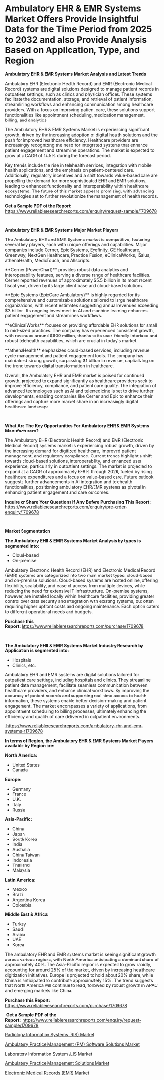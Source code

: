 <p><h1>Ambulatory EHR & EMR Systems Market Offers Provide Insightful Data for the Time Period from 2025 to 2032 and also Provide Analysis Based on Application, Type, and Region</h1></p><p><strong>Ambulatory EHR & EMR Systems Market Analysis and Latest Trends</strong></p>
<p><p>Ambulatory EHR (Electronic Health Record) and EMR (Electronic Medical Record) systems are digital solutions designed to manage patient records in outpatient settings, such as clinics and physician offices. These systems facilitate the documentation, storage, and retrieval of patient information, streamlining workflows and enhancing communication among healthcare providers. With a focus on improving patient care, these solutions support functionalities like appointment scheduling, medication management, billing, and analytics.</p><p>The Ambulatory EHR & EMR Systems Market is experiencing significant growth, driven by the increasing adoption of digital health solutions and the push for improved healthcare efficiency. Healthcare providers are increasingly recognizing the need for integrated systems that enhance patient engagement and streamline operations. The market is expected to grow at a CAGR of 14.5% during the forecast period. </p><p>Key trends include the rise in telehealth services, integration with mobile health applications, and the emphasis on patient-centered care. Additionally, regulatory incentives and a shift towards value-based care are propelling the demand for more sophisticated EHR and EMR solutions, leading to enhanced functionality and interoperability within healthcare ecosystems. The future of this market appears promising, with advancing technologies set to further revolutionize the management of health records.</p></p>
<p><strong>Get a Sample PDF of the Report:&nbsp;</strong> <a href="https://www.reliableresearchreports.com/enquiry/request-sample/1709678?utm_campaign=16&utm_medium=2&utm_source=Github&utm_content=ia&utm_term=10012025&utm_id=ambulatory-ehr-emr-systems">https://www.reliableresearchreports.com/enquiry/request-sample/1709678</a></p>
<p>&nbsp;</p>
<p><strong>Ambulatory EHR & EMR Systems Major Market Players</strong></p>
<p><p>The Ambulatory EHR and EMR Systems market is competitive, featuring several key players, each with unique offerings and capabilities. Major companies include Cerner, Epic Systems, Eyefinity, GE Healthcare, Greenway, NextGen Healthcare, Practice Fusion, eClinicalWorks, iSalus, athenaHealth, MedicTouch, and Allscripts.</p><p>**Cerner (PowerChart)** provides robust data analytics and interoperability features, serving a diverse range of healthcare facilities. Cerner reported revenues of approximately $5.5 billion in its most recent fiscal year, driven by its large client base and cloud-based solutions.</p><p>**Epic Systems (EpicCare Ambulatory)** is highly regarded for its comprehensive and customizable solutions tailored to large healthcare organizations, with recent estimates suggesting annual revenues exceeding $3 billion. Its ongoing investment in AI and machine learning enhances patient engagement and streamlines workflows.</p><p>**eClinicalWorks** focuses on providing affordable EHR solutions for small to mid-sized practices. The company has experienced consistent growth, with revenues around $600 million, thanks to its user-friendly interface and robust telehealth capabilities, which are crucial in today's market.</p><p>**athenaHealth** emphasizes cloud-based services, including revenue cycle management and patient engagement tools. The company has maintained strong growth, surpassing $1 billion in revenue, capitalizing on the trend towards digital transformation in healthcare.</p><p>Overall, the Ambulatory EHR and EMR market is poised for continued growth, projected to expand significantly as healthcare providers seek to improve efficiency, compliance, and patient care quality. The integration of advanced technologies such as AI and telemedicine is set to drive further developments, enabling companies like Cerner and Epic to enhance their offerings and capture more market share in an increasingly digital healthcare landscape.</p></p>
<p>&nbsp;</p>
<p><strong>What Are The Key Opportunities For Ambulatory EHR & EMR Systems Manufacturers?</strong></p>
<p><p>The Ambulatory EHR (Electronic Health Record) and EMR (Electronic Medical Record) systems market is experiencing robust growth, driven by the increasing demand for digitized healthcare, improved patient management, and regulatory compliance. Current trends highlight a shift towards cloud-based solutions, interoperability, and enhanced user experience, particularly in outpatient settings. The market is projected to expand at a CAGR of approximately 6-8% through 2026, fueled by rising healthcare expenditures and a focus on value-based care. Future outlook suggests further advancements in AI integration and telehealth functionalities, positioning ambulatory EHR/EMR systems as pivotal in enhancing patient engagement and care outcomes.</p></p>
<p><strong>Inquire or Share Your Questions If Any Before Purchasing This Report:</strong> <a href="https://www.reliableresearchreports.com/enquiry/pre-order-enquiry/1709678?utm_campaign=16&utm_medium=2&utm_source=Github&utm_content=ia&utm_term=10012025&utm_id=ambulatory-ehr-emr-systems">https://www.reliableresearchreports.com/enquiry/pre-order-enquiry/1709678</a></p>
<p>&nbsp;</p>
<p><strong>Market Segmentation</strong></p>
<p><strong>The Ambulatory EHR & EMR Systems Market Analysis by types is segmented into:</strong></p>
<p><ul><li>Cloud-based</li><li>On-premise</li></ul></p>
<p><p>Ambulatory Electronic Health Record (EHR) and Electronic Medical Record (EMR) systems are categorized into two main market types: cloud-based and on-premise solutions. Cloud-based systems are hosted online, offering flexibility, scalability, and ease of access from multiple devices, while reducing the need for extensive IT infrastructure. On-premise systems, however, are installed locally within healthcare facilities, providing greater control over data security and integration with existing systems, but often requiring higher upfront costs and ongoing maintenance. Each option caters to different operational needs and budgets.</p></p>
<p><strong>Purchase this Report:&nbsp;</strong><a href="https://www.reliableresearchreports.com/purchase/1709678?utm_campaign=16&utm_medium=2&utm_source=Github&utm_content=ia&utm_term=10012025&utm_id=ambulatory-ehr-emr-systems">https://www.reliableresearchreports.com/purchase/1709678</a></p>
<p>&nbsp;</p>
<p><strong>The Ambulatory EHR & EMR Systems Market Industry Research by Application is segmented into:</strong></p>
<p><ul><li>Hospitals</li><li>Clinics, etc.</li></ul></p>
<p><p>Ambulatory EHR and EMR systems are digital solutions tailored for outpatient care settings, including hospitals and clinics. They streamline patient data management, facilitate seamless communication between healthcare providers, and enhance clinical workflows. By improving the accuracy of patient records and supporting real-time access to health information, these systems enable better decision-making and patient engagement. The market encompasses a variety of applications, from appointment scheduling to billing processes, ultimately enhancing the efficiency and quality of care delivered in outpatient environments.</p></p>
<p><a href="https://www.reliableresearchreports.com/ambulatory-ehr-and-emr-systems-r1709678?utm_campaign=16&utm_medium=2&utm_source=Github&utm_content=ia&utm_term=10012025&utm_id=ambulatory-ehr-emr-systems">&nbsp;https://www.reliableresearchreports.com/ambulatory-ehr-and-emr-systems-r1709678</a></p>
<p><strong>In terms of Region, the Ambulatory EHR & EMR Systems Market Players available by Region are:</strong></p>
<p>
    <p> <strong> North America: </strong>
        <ul>
            <li>United States</li>
            <li>Canada</li>
        </ul>
        </p> 
    <p> <strong> Europe: </strong>
        <ul>
            <li>Germany</li>
            <li>France</li>
            <li>U.K.</li>
            <li>Italy</li>
            <li>Russia</li>
        </ul>
        </p> 
    <p> <strong> Asia-Pacific: </strong>
        <ul>
            <li>China</li>
            <li>Japan</li>
            <li>South Korea</li>
            <li>India</li>
            <li>Australia</li>
            <li>China Taiwan</li>
            <li>Indonesia</li>
            <li>Thailand</li>
            <li>Malaysia</li>
        </ul>
        </p> 
    <p> <strong> Latin America: </strong>
        <ul>
            <li>Mexico</li>
            <li>Brazil</li>
            <li>Argentina Korea</li>
            <li>Colombia</li>
        </ul>
        </p> 
    <p> <strong> Middle East & Africa: </strong>
        <ul>
            <li>Turkey</li>
            <li>Saudi</li>
            <li>Arabia</li>
            <li>UAE</li>
            <li>Korea</li>
        </ul>
    </p>
    </p>
<p><p>The ambulatory EHR and EMR systems market is seeing significant growth across various regions, with North America anticipating a dominant share of approximately 40%. The Asia-Pacific region is expected to grow rapidly, accounting for around 25% of the market, driven by increasing healthcare digitization initiatives. Europe is projected to hold about 20% share, while China is anticipated to contribute approximately 15%. The trend suggests that North America will continue to lead, followed by robust growth in APAC and emerging markets like China.</p></p>
<p><strong>Purchase this Report: </strong><a href="https://www.reliableresearchreports.com/purchase/1709678?utm_campaign=16&utm_medium=2&utm_source=Github&utm_content=ia&utm_term=10012025&utm_id=ambulatory-ehr-emr-systems">https://www.reliableresearchreports.com/purchase/1709678</a></p>
<p>&nbsp;<strong>Get a Sample PDF of the Report:&nbsp;&nbsp;</strong><a href="https://www.reliableresearchreports.com/enquiry/request-sample/1709678?utm_campaign=16&utm_medium=2&utm_source=Github&utm_content=ia&utm_term=10012025&utm_id=ambulatory-ehr-emr-systems">https://www.reliableresearchreports.com/enquiry/request-sample/1709678</a></p>
<p><strong></strong></p>
<p><p><a href="https://github.com/shirleenfraker87/Market-Research-Report-List-1/blob/main/radiology-information-systems-ris-market.md?utm_campaign=16&utm_medium=2&utm_source=Github&utm_content=ia&utm_term=10012025&utm_id=ambulatory-ehr-emr-systems">Radiology Information Systems (RIS) Market</a></p><p><a href="https://github.com/norbeludie83/Market-Research-Report-List-1/blob/main/ambulatory-practice-management-pm-software-solutions-market.md?utm_campaign=16&utm_medium=2&utm_source=Github&utm_content=ia&utm_term=10012025&utm_id=ambulatory-ehr-emr-systems">Ambulatory Practice Management (PM) Software Solutions Market</a></p><p><a href="https://github.com/JosephineMcguire65/Market-Research-Report-List-1/blob/main/laboratory-information-system-lis-market.md?utm_campaign=16&utm_medium=2&utm_source=Github&utm_content=ia&utm_term=10012025&utm_id=ambulatory-ehr-emr-systems">Laboratory Information System /LIS Market</a></p><p><a href="https://github.com/mezokathleen834/Market-Research-Report-List-1/blob/main/ambulatory-practice-management-solutions-market.md?utm_campaign=16&utm_medium=2&utm_source=Github&utm_content=ia&utm_term=10012025&utm_id=ambulatory-ehr-emr-systems">Ambulatory Practice Management Solutions Market</a></p><p><a href="https://github.com/jerhoskinson197676/Market-Research-Report-List-1/blob/main/electronic-medical-records-emr-market.md?utm_campaign=16&utm_medium=2&utm_source=Github&utm_content=ia&utm_term=10012025&utm_id=ambulatory-ehr-emr-systems">Electronic Medical Records (EMR) Market</a></p></p>